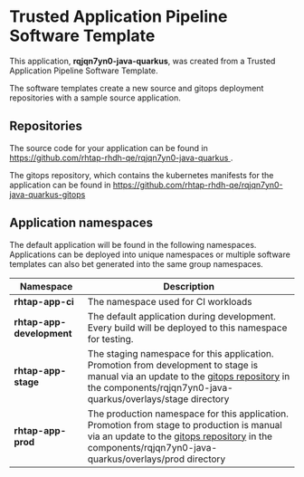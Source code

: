 # Trusted Application Pipeline Software Template

This application, **rqjqn7yn0-java-quarkus**, was created from a Trusted Application Pipeline Software Template.

The software templates create a new source and gitops deployment repositories with a sample source application. 

## Repositories

The source code for your application can be found in [https://github.com/rhtap-rhdh-qe/rqjqn7yn0-java-quarkus ](https://github.com/rhtap-rhdh-qe/rqjqn7yn0-java-quarkus ).
 
The gitops repository, which contains the kubernetes manifests for the application can be found in 
[https://github.com/rhtap-rhdh-qe/rqjqn7yn0-java-quarkus-gitops ](https://github.com/rhtap-rhdh-qe/rqjqn7yn0-java-quarkus-gitops ) 

## Application namespaces 

The default application will be found in the following namespaces. Applications can be deployed into unique namespaces or multiple software templates can also bet generated into the same group namespaces.  

|  Namespace   |  Description   |  
| -------- | -------- |
| **rhtap-app-ci** | The namespace used for CI workloads |
| **rhtap-app-development** | The default application during development. Every build will be deployed to this namespace for testing. |
| **rhtap-app-stage** | The staging namespace for this application. Promotion from development to stage is manual via an update to the [gitops repository](https://github.com/rhtap-rhdh-qe/rqjqn7yn0-java-quarkus-gitops ) in the components/rqjqn7yn0-java-quarkus/overlays/stage directory |
| **rhtap-app-prod** | The production namespace for this application. Promotion from stage to production is manual via an update to the [gitops repository](https://github.com/rhtap-rhdh-qe/rqjqn7yn0-java-quarkus-gitops ) in the components/rqjqn7yn0-java-quarkus/overlays/prod directory |